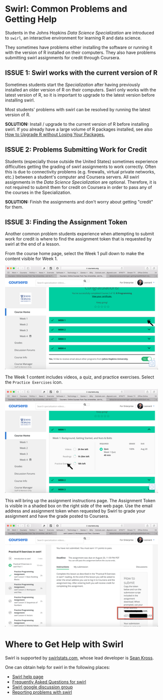 # Swirl: Common Problems and Getting Help

Students in the Johns Hopkins *Data Science Specialization* are introduced to `swirl`, an interactive environment for learning R and data science.

They sometimes have problems either installing the software or running it with the version of R installed on their computers. They also have problems submitting swirl assignments for credit through Coursera.

## ISSUE 1: Swirl works with the current version of R

Sometimes students start the *Specialization* after having previously installed an older version of R on their computers. Swirl only works with the latest version of R, so it is important to upgrade to the latest version before installing swirl.

Most students' problems with swirl can be resolved by running the latest version of R.

**SOLUTION:** Install / upgrade to the current version of R before installing swirl. If you already have a large volume of R packages installed, see also [How to Upgrade R without Losing Your Packages.](http://bit.ly/2uGKYFY)

## ISSUE 2: Problems Submitting Work for Credit

Students (especially those outside the United States) sometimes experience difficulties getting the grading of swirl assignments to work correctly. Often this is due to connectivity problems (e.g. firewalls, virtual private networks, etc.) between a student's computer and Coursera servers. All swirl assignments in the *Data Science Specialization* are optional. Therefore, it is not required to submit them for credit on Coursera in order to pass any of the courses in the Specialization.

**SOLUTION:** Finish the assignments and don't worry about getting "credit" for them.

## ISSUE 3: Finding the Assignment Token

Another common problem students experience when attempting to submit work for credit is where to find the assignment token that is requested by swirl at the end of a lesson.

From the course home page, select the Week 1 pull down to make the content visible for Week 1.

<img src="./images/gen-gettingHelpWithSwirl01.png">

The Week 1 content includes videos, a quiz, and practice exercises. Select the `Practice Exercises` icon.

<img src="./images/gen-gettingHelpWithSwirl02.png">

This will bring up the assignment instructions page. The Assignment Token is visible in a shaded box on the right side of the web page. Use the email address and assignment token when requested by Swirl to grade your assignment and have the grade posted to Coursera. 

<img src="./images/gen-gettingHelpWithSwirl03.png">

# Where to Get Help with Swirl

Swirl is supported by [swirlstats.com](https://swirlstats.com), whose lead developer is [Sean Kross](http://seankross.com).

One can obtain help for swirl in the following places:
* [Swirl help page](http://swirlstats.com/help.html)
* [Frequently Asked Questions for swirl](http://swirlstats.com/faq.html)
* [Swirl google discussion group](https://groups.google.com/forum/#!forum/swirl-discuss)
* [Reporting problems with swirl](https://github.com/swirldev/swirl/issues)
